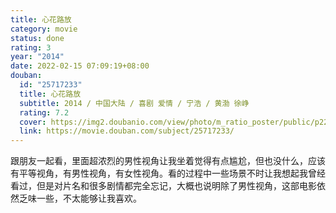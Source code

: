 ```yaml
---
title: 心花路放
category: movie
status: done
rating: 3
year: "2014"
date: 2022-02-15 07:09:19+08:00
douban:
  id: "25717233"
  title: 心花路放
  subtitle: 2014 / 中国大陆 / 喜剧 爱情 / 宁浩 / 黄渤 徐峥
  rating: 7.2
  cover: https://img2.doubanio.com/view/photo/m_ratio_poster/public/p2221061003.jpg
  link: https://movie.douban.com/subject/25717233/
---
```


跟朋友一起看，里面超浓烈的男性视角让我坐着觉得有点尴尬，但也没什么，应该有平等视角，有男性视角，有女性视角。看的过程中一些场景不时让我想起我曾经看过，但是对片名和很多剧情都完全忘记，大概也说明除了男性视角，这部电影依然乏味一些，不太能够让我喜欢。
